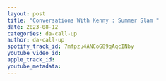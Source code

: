 ```yaml
---
layout: post
title: "Conversations With Kenny : Summer Slam "
date: 2023-08-12
categories: da-call-up
author: da-call-up
spotify_track_id: 7mfpzu4ANCoG89qAqcINby
youtube_video_id: 
apple_track_id: 
youtube_metadata: 
---
```

